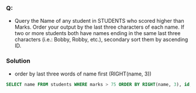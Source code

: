 ### Q:
- Query the Name of any student in STUDENTS who scored higher than  Marks. Order your output by the last three characters of each name. If two or more students both have names ending in the same last three characters (i.e.: Bobby, Robby, etc.), secondary sort them by ascending ID.

### Solution
- order by last three words of name first (RIGHT(name, 3))
```sql
SELECT name FROM students WHERE marks > 75 ORDER BY RIGHT(name, 3), id;
```